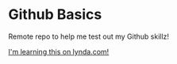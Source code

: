 # Github Basics

Remote repo to help me test out my Github skillz!

[I'm learning this on lynda.com!](http://www.lynda.com)
